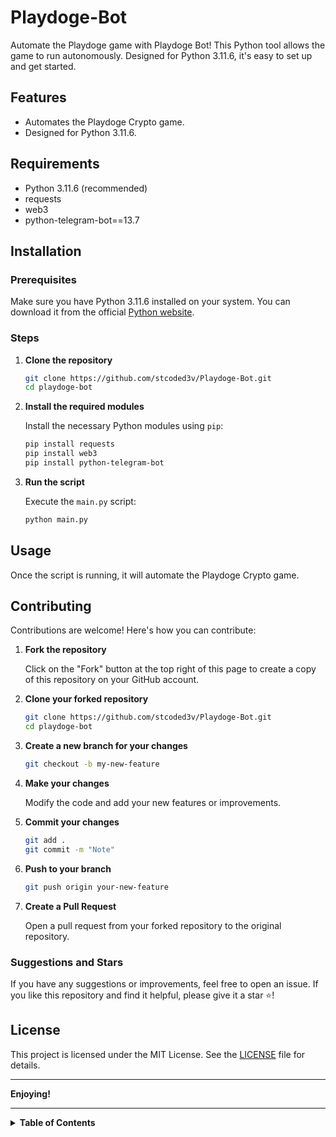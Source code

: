 # Playdoge-Bot

Automate the Playdoge game with Playdoge Bot! This Python tool allows the game to run autonomously. Designed for Python 3.11.6, it's easy to set up and get started.

## Features

- Automates the Playdoge Crypto game.
- Designed for Python 3.11.6.

## Requirements

- Python 3.11.6 (recommended)
- requests
- web3
- python-telegram-bot==13.7


## Installation

### Prerequisites

Make sure you have Python 3.11.6 installed on your system. You can download it from the official [Python website](https://www.python.org/downloads/release/python-3116/).

### Steps

1. **Clone the repository**

    ```sh
    git clone https://github.com/stcoded3v/Playdoge-Bot.git
    cd playdoge-bot
    ```

2. **Install the required modules**

    Install the necessary Python modules using `pip`:

    ```sh
    pip install requests
    pip install web3
    pip install python-telegram-bot
    ```

3. **Run the script**

    Execute the `main.py` script:

    ```sh
    python main.py
    ```


## Usage

Once the script is running, it will automate the Playdoge Crypto game.

## Contributing

Contributions are welcome! Here's how you can contribute:

1. **Fork the repository**

    Click on the "Fork" button at the top right of this page to create a copy of this repository on your GitHub account.

2. **Clone your forked repository**

    ```sh
    git clone https://github.com/stcoded3v/Playdoge-Bot.git
    cd playdoge-bot
    ```

3. **Create a new branch for your changes**

    ```sh
    git checkout -b my-new-feature
    ```

4. **Make your changes**

    Modify the code and add your new features or improvements.

5. **Commit your changes**

    ```sh
    git add .
    git commit -m "Note"
    ```

6. **Push to your branch**

    ```sh
    git push origin your-new-feature
    ```

7. **Create a Pull Request**

    Open a pull request from your forked repository to the original repository.

### Suggestions and Stars

If you have any suggestions or improvements, feel free to open an issue. If you like this repository and find it helpful, please give it a star ⭐!

## License

This project is licensed under the MIT License. See the [LICENSE](LICENSE) file for details.


---

**Enjoying!**

---

<details>
<summary><strong>Table of Contents</strong></summary>

1. [Features](#features)
2. [Requirements](#requirements)
3. [Installation](#installation)
4. [Usage](#usage)
5. [Contributing](#contributing)
6. [License](#license)

</details>
